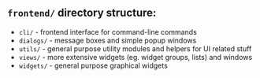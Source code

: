 ## `frontend/` directory structure:

- `cli/`     - frontend interface for command-line commands
- `dialogs/` - message boxes and simple popup windows
- `utils/`   - general purpose utility modules and helpers for UI related stuff
- `views/`   - more extensive widgets (eg. widget groups, lists) and windows
- `widgets/` - general purpose graphical widgets
